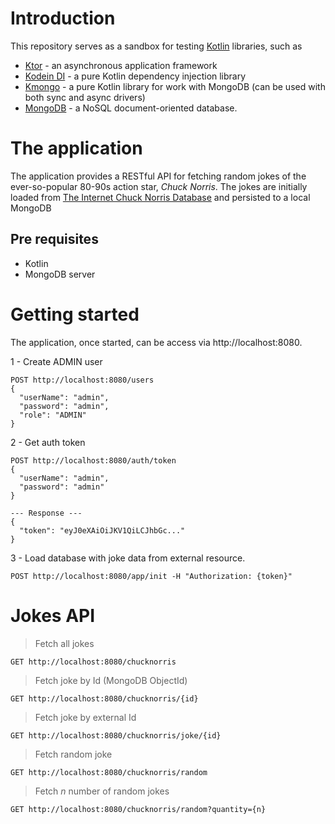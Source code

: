 # Introduction

This repository serves as a sandbox for testing [Kotlin](https://kotlinlang.org/) libraries, such as 

* [Ktor](https://ktor.io/) - an asynchronous application framework
* [Kodein DI](https://kodein.org/) - a pure Kotlin dependency injection library
* [Kmongo](https://litote.org/kmongo/) - a pure Kotlin library for work with MongoDB (can be used with both sync and async drivers)
* [MongoDB](https://www.mongodb.com/) - a NoSQL document-oriented database.
# The application

The application provides a RESTful API for fetching random jokes of the ever-so-popular 80-90s action star, _Chuck Norris_. The jokes
are initially loaded from [The Internet Chuck Norris Database](https://www.icndb.com/) and persisted to a local MongoDB

## Pre requisites

* Kotlin
* MongoDB server

# Getting started

The application, once started, can be access via http://localhost:8080. 

1 - Create ADMIN user
```
POST http://localhost:8080/users
{
  "userName": "admin",
  "password": "admin",
  "role": "ADMIN"
}
```
2 - Get auth token
```
POST http://localhost:8080/auth/token
{
  "userName": "admin",
  "password": "admin"
}

--- Response ---
{
  "token": "eyJ0eXAiOiJKV1QiLCJhbGc..."  
}
```
3 - Load database with joke data from external resource.
```
POST http://localhost:8080/app/init -H "Authorization: {token}"
```

# Jokes API

> Fetch all jokes

`GET http://localhost:8080/chucknorris`

> Fetch joke by Id (MongoDB ObjectId)

`GET http://localhost:8080/chucknorris/{id}`

> Fetch joke by external Id

`GET http://localhost:8080/chucknorris/joke/{id}`

> Fetch random joke

`GET http://localhost:8080/chucknorris/random`

> Fetch _n_ number of random jokes

`GET http://localhost:8080/chucknorris/random?quantity={n}`